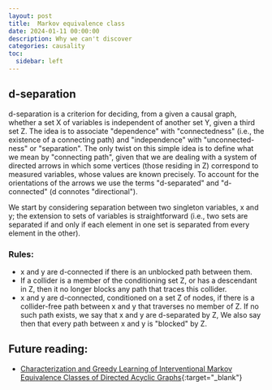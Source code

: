 ```yaml
---
layout: post
title:  Markov equivalence class
date: 2024-01-11 00:00:00
description: Why we can't discover 
categories: causality
toc:
  sidebar: left
---
```


## d-separation
d-separation is a criterion for deciding, from a given a causal graph, whether a set X of variables is independent of another set Y, given a third set Z. The idea is to associate "dependence" with "connectedness" (i.e., the existence of a connecting path) and "independence" with "unconnected-ness" or "separation". The only twist on this simple idea is to define what we mean by "connecting path", given that we are dealing with a system of directed arrows in which some vertices (those residing in Z) correspond to measured variables, whose values are known precisely. To account for the orientations of the arrows we use the terms "d-separated" and "d-connected" (d connotes "directional").

We start by considering separation between two singleton variables, x and y; the extension to sets of variables is straightforward (i.e., two sets are separated if and only if each element in one set is separated from every element in the other).

### Rules:

- x and y are d-connected if there is an unblocked path between them.
- If a collider is a member of the conditioning set Z, or has a descendant in Z, then it no longer blocks any path that traces this collider.
- x and y are d-connected, conditioned on a set Z of nodes, if there is a collider-free path between x and y that traverses no member of Z. If no such path exists, we say that x and y are d-separated by Z, We also say then that every path between x and y is "blocked" by Z.


## Future reading:

- [Characterization and Greedy Learning of Interventional Markov Equivalence Classes of Directed Acyclic Graphs](https://arxiv.org/pdf/1104.2808.pdf){:target="_blank"}

